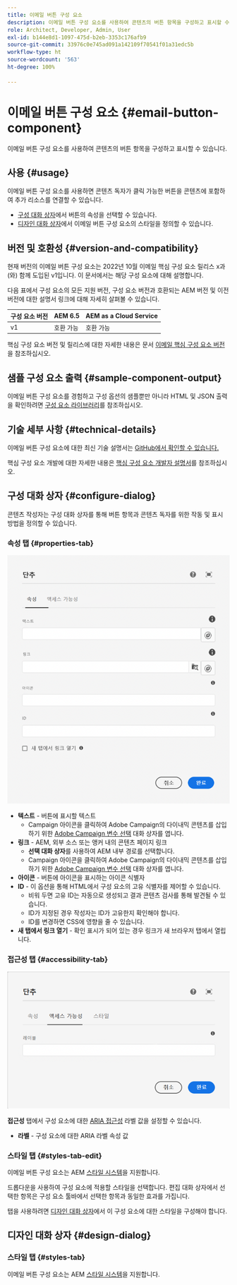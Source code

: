 ```yaml
---
title: 이메일 버튼 구성 요소
description: 이메일 버튼 구성 요소를 사용하여 콘텐츠의 버튼 항목을 구성하고 표시할 수 있습니다.
role: Architect, Developer, Admin, User
exl-id: b144e8d1-1097-475d-b2eb-3353c176afb9
source-git-commit: 33976c0e745ad091a142109f70541f01a31edc5b
workflow-type: ht
source-wordcount: '563'
ht-degree: 100%

---
```



# 이메일 버튼 구성 요소 {#email-button-component}

이메일 버튼 구성 요소를 사용하여 콘텐츠의 버튼 항목을 구성하고 표시할 수 있습니다.

## 사용 {#usage}

이메일 버튼 구성 요소를 사용하면 콘텐츠 독자가 클릭 가능한 버튼을 콘텐츠에 포함하여 추가 리소스를 연결할 수 있습니다.

* [구성 대화 상자](#configure-dialog)에서 버튼의 속성을 선택할 수 있습니다.
* [디자인 대화 상자](#design-dialog)에서 이메일 버튼 구성 요소의 스타일을 정의할 수 있습니다.

## 버전 및 호환성 {#version-and-compatibility}

현재 버전의 이메일 버튼 구성 요소는 2022년 10월 이메일 핵심 구성 요소 릴리스 x과(와) 함께 도입된 v1입니다. 이 문서에서는 해당 구성 요소에 대해 설명합니다.

다음 표에서 구성 요소의 모든 지원 버전, 구성 요소 버전과 호환되는 AEM 버전 및 이전 버전에 대한 설명서 링크에 대해 자세히 살펴볼 수 있습니다.

| 구성 요소 버전 | AEM 6.5 | AEM as a Cloud Service |
|---|---|---|
| v1 | 호환 가능 | 호환 가능 |

핵심 구성 요소 버전 및 릴리스에 대한 자세한 내용은 문서 [이메일 핵심 구성 요소 버전](/help/email/versions.md)을 참조하십시오.

## 샘플 구성 요소 출력 {#sample-component-output}

이메일 버튼 구성 요소를 경험하고 구성 옵션의 샘플뿐만 아니라 HTML 및 JSON 출력을 확인하려면 [구성 요소 라이브러리](https://adobe.com/go/aem_cmp_library_email_button_kr)를 참조하십시오.

## 기술 세부 사항 {#technical-details}

이메일 버튼 구성 요소에 대한 최신 기술 설명서는 [GitHub에서 확인할 수 있습니다.](https://adobe.com/go/aem_cmp_tech_email_button_v1_kr)

핵심 구성 요소 개발에 대한 자세한 내용은 [핵심 구성 요소 개발자 설명서](/help/developing/overview.md)를 참조하십시오.

## 구성 대화 상자 {#configure-dialog}

콘텐츠 작성자는 구성 대화 상자를 통해 버튼 항목과 콘텐츠 독자를 위한 작동 및 표시 방법을 정의할 수 있습니다.

### 속성 탭 {#properties-tab}

![버튼 구성 요소의 디자인 대화 상자 속성 탭](/help/email/assets/email-button-edit-properties.png)

* **텍스트** - 버튼에 표시할 텍스트
   * Campaign 아이콘을 클릭하여 Adobe Campaign의 다이내믹 콘텐츠를 삽입하기 위한 [Adobe Campaign 변수 선택](/help/email/campaign-variables.md) 대화 상자를 엽니다.
* **링크** - AEM, 외부 소스 또는 앵커 내의 콘텐츠 페이지 링크
   * **선택 대화 상자**&#x200B;를 사용하여 AEM 내부 경로를 선택합니다.
   * Campaign 아이콘을 클릭하여 Adobe Campaign의 다이내믹 콘텐츠를 삽입하기 위한 [Adobe Campaign 변수 선택](/help/email/campaign-variables.md) 대화 상자를 엽니다.
* **아이콘** - 버튼에 아이콘을 표시하는 아이콘 식별자
* **ID** - 이 옵션을 통해 HTML에서 구성 요소의 고유 식별자를 제어할 수 있습니다.
   * 비워 두면 고유 ID는 자동으로 생성되고 결과 콘텐츠 검사를 통해 발견될 수 있습니다.
   * ID가 지정된 경우 작성자는 ID가 고유한지 확인해야 합니다.
   * ID를 변경하면 CSS에 영향을 줄 수 있습니다.
* **새 탭에서 링크 열기** - 확인 표시가 되어 있는 경우 링크가 새 브라우저 탭에서 열립니다.

### 접근성 탭 {#accessibility-tab}

![버튼 구성 요소의 디자인 대화 상자 접근성 탭](/help/email/assets/email-button-edit-accessibility.png)

**접근성** 탭에서 구성 요소에 대한 [ARIA 접근성](https://www.w3.org/WAI/standards-guidelines/aria/) 라벨 값을 설정할 수 있습니다.

* **라벨** - 구성 요소에 대한 ARIA 라벨 속성 값

### 스타일 탭 {#styles-tab-edit}

이메일 버튼 구성 요소는 AEM [스타일 시스템](/help/get-started/authoring.md#component-styling)을 지원합니다.

드롭다운을 사용하여 구성 요소에 적용할 스타일을 선택합니다. 편집 대화 상자에서 선택한 항목은 구성 요소 툴바에서 선택한 항목과 동일한 효과를 가집니다.

탭을 사용하려면 [디자인 대화 상자](#design-dialog)에서 이 구성 요소에 대한 스타일을 구성해야 합니다.

## 디자인 대화 상자 {#design-dialog}

### 스타일 탭 {#styles-tab}

이메일 버튼 구성 요소는 AEM [스타일 시스템](/help/get-started/authoring.md#component-styling)을 지원합니다.
